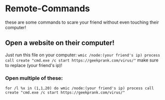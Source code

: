 # Remote-Commands
these are some commands to scare your friend without even touching their computer!


## Open a website on their computer!
Just run this file on your computer:
`wmic /node:(your friend's ip) process call create "cmd.exe /c start https://geekprank.com/virus/"`
make sure to replace (your friend's ip)!

### Open multiple of these:
`for /l %x in (1,1,20) do wmic /node:(your friend's ip) process call create "cmd.exe /c start https://geekprank.com/virus/"`
